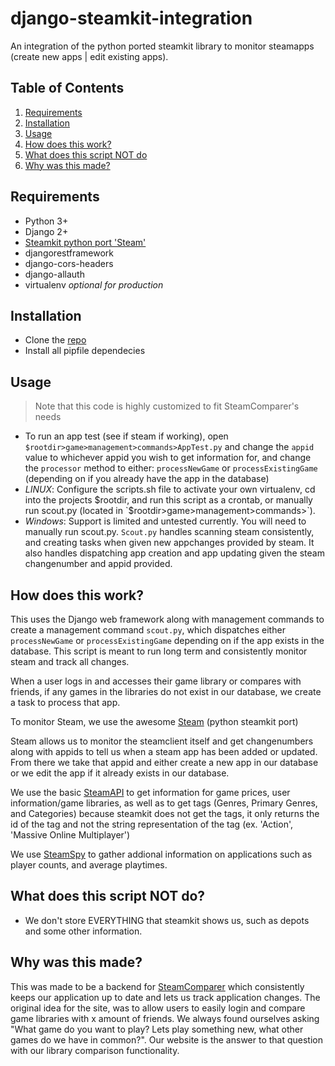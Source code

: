 # django-steamkit-integration
An integration of the python ported steamkit library to monitor steamapps (create new apps | edit existing apps).

## Table of Contents
1. [Requirements](#requirements)
2. [Installation](#installation)
3. [Usage](#usage)
4. [How does this work?](#how)
5. [What does this script NOT do](#notdo)
6. [Why was this made?](#why)

## Requirements <a name="requirements"></a>
- Python 3+
- Django 2+
- [Steamkit python port 'Steam'](https://github.com/ValvePython/steam)
- djangorestframework
- django-cors-headers
- django-allauth
- virtualenv _optional for production_

## Installation <a name="installation"></a>
- Clone the [repo](https://github.com/vBubbaa/django-steamkit-integration)
- Install all pipfile dependecies

## Usage <a name="usage"></a>
> Note that this code is highly customized to fit SteamComparer's needs
- To run an app test (see if steam if working), open `$rootdir>game>management>commands>AppTest.py` and change the `appid` value to whichever appid you wish to get information for, and change the `processor` method to either: `processNewGame` or `processExistingGame` (depending on if you already have the app in the database)
- *LINUX*: Configure the scripts.sh file to activate your own virtualenv, cd into the projects $rootdir, and run this script as a crontab, or manually run scout.py (located in `$rootdir>game>management>commands>`).
- *Windows*: Support is limited and untested currently. You will need to manually run scout.py.
`Scout.py` handles scanning steam consistently, and creating tasks when given new appchanges provided by steam. It also handles dispatching app creation and app updating given the steam changenumber and appid provided.

## How does this work? <a name="how"></a>
This uses the Django web framework along with management commands to create a management command `scout.py`, which dispatches either `processNewGame` or `processExistingGame` depending on if the app exists in the database. This script is meant to run long term and consistently monitor steam and track all changes.

When a user logs in and accesses their game library or compares with friends, if any games in the libraries do not exist in our database, we create a task to process that app.

To monitor Steam, we use the awesome [Steam](https://github.com/ValvePython/steam) (python steamkit port)

Steam allows us to monitor the steamclient itself and get changenumbers along with appids to tell us when a steam app has been added or updated. From there we take that appid and either create a new app in our database or we edit the app if it already exists in our database.

We use the basic [SteamAPI](https://developer.valvesoftware.com/wiki/Steam_Web_API) to get information for game prices, user information/game libraries, as well as to get tags (Genres, Primary Genres, and Categories) because steamkit does not get the tags, it only returns the id of the tag and not the string representation of the tag (ex. 'Action', 'Massive Online Multiplayer')

We use [SteamSpy](https://steamspy.com/) to gather addional information on applications such as player counts, and average playtimes.

## What does this script NOT do? <a name="notdo"></a>
- We don't store EVERYTHING that steamkit shows us, such as depots and some other information.

## Why was this made? <a name="why"></a>
This was made to be a backend for [SteamComparer](https://steamcomparer.com/) which consistently keeps our application up to date and lets us track application changes. The original idea for the site, was to allow users to easily login and compare game libraries with x amount of friends. We always found ourselves asking "What game do you want to play? Lets play something new, what other games do we have in common?". Our website is the answer to that question with our library comparison functionality. 
